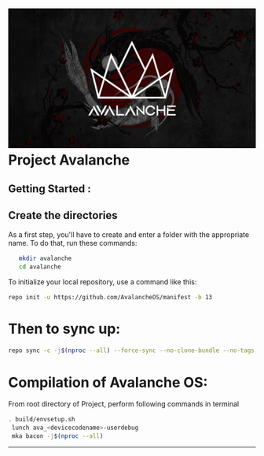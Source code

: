 ![Avalanche](assets/avalanche.png)
Project Avalanche
=================

Getting Started :
-----------------

Create the directories
----------------------

As a first step, you'll have to create and enter a folder with the appropriate name.
To do that, run these commands:

```bash
   mkdir avalanche
   cd avalanche
```
   
To initialize your local repository, use a command like this:

```bash
repo init -u https://github.com/AvalancheOS/manifest -b 13
```

Then to sync up:
================

```bash
repo sync -c -j$(nproc --all) --force-sync --no-clone-bundle --no-tags
```
Compilation of Avalanche OS:
====================

From root directory of Project, perform following commands in terminal


```bash
. build/envsetup.sh
 lunch ava_<devicecodename>-userdebug
 mka bacon -j$(nproc --all)
```
 -----------------------------------------------------------------------------

